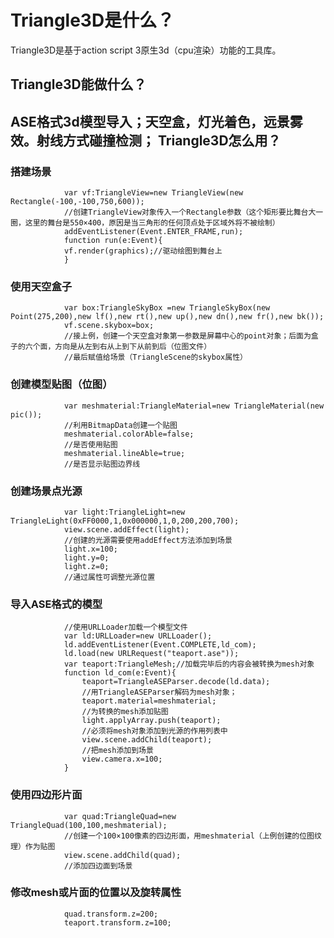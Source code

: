 Triangle3D是什么？
======
Triangle3D是基于action script 3原生3d（cpu渲染）功能的工具库。

Triangle3D能做什么？
-----
ASE格式3d模型导入；天空盒，灯光着色，远景雾效。射线方式碰撞检测；
Triangle3D怎么用？
-----
### 搭建场景
                var vf:TriangleView=new TriangleView(new Rectangle(-100,-100,750,600));
                //创建TriangleView对象传入一个Rectangle参数（这个矩形要比舞台大一圈，这里的舞台是550×400，原因是当三角形的任何顶点处于区域外将不被绘制）
                addEventListener(Event.ENTER_FRAME,run);
                function run(e:Event){
                vf.render(graphics);//驱动绘图到舞台上
                }

### 使用天空盒子
                var box:TriangleSkyBox =new TriangleSkyBox(new Point(275,200),new lf(),new rt(),new up(),new dn(),new fr(),new bk());
                vf.scene.skybox=box;
                //接上例，创建一个天空盒对象第一参数是屏幕中心的point对象；后面为盒子的六个面，方向是从左到右从上到下从前到后（位图文件）
                //最后赋值给场景（TriangleScene的skybox属性）

### 创建模型贴图（位图）
                var meshmaterial:TriangleMaterial=new TriangleMaterial(new pic());
                //利用BitmapData创建一个贴图
                meshmaterial.colorAble=false;
                //是否使用贴图
                meshmaterial.lineAble=true;
                //是否显示贴图边界线
### 创建场景点光源
                var light:TriangleLight=new TriangleLight(0xFF0000,1,0x000000,1,0,200,200,700);
                view.scene.addEffect(light);
                //创建的光源需要使用addEffect方法添加到场景
                light.x=100;
                light.y=0;
                light.z=0;
                //通过属性可调整光源位置

### 导入ASE格式的模型
                //使用URLLoader加载一个模型文件
                var ld:URLLoader=new URLLoader();
                ld.addEventListener(Event.COMPLETE,ld_com);
                ld.load(new URLRequest("teaport.ase"));
                var teaport:TriangleMesh;//加载完毕后的内容会被转换为mesh对象
                function ld_com(e:Event){
                	teaport=TriangleASEParser.decode(ld.data);
                	//用TriangleASEParser解码为mesh对象；
                	teaport.material=meshmaterial;
                	//为转换的mesh添加贴图
                	light.applyArray.push(teaport);
                	//必须将mesh对象添加到光源的作用列表中
                	view.scene.addChild(teaport);
                	//把mesh添加到场景
                	view.camera.x=100;
                }
### 使用四边形片面
                var quad:TriangleQuad=new TriangleQuad(100,100,meshmaterial);
                //创建一个100×100像素的四边形面，用meshmaterial（上例创建的位图纹理）作为贴图
                view.scene.addChild(quad);
                //添加四边面到场景

### 修改mesh或片面的位置以及旋转属性
                quad.transform.z=200;
                teaport.transform.z=100;



